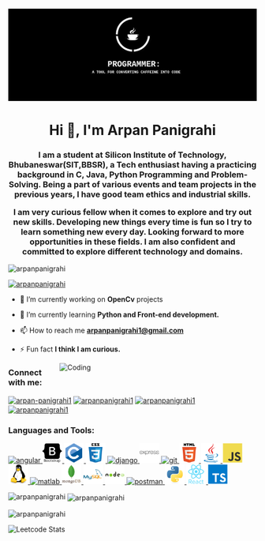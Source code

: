 [![MasterHead](b6d9e4bb3642d036a207f7a83b2f9128.jpg)](https://Arpanpanigrahi.io)

<h1 align="center">Hi 👋, I'm Arpan Panigrahi</h1>
<h3 align="center">I am a student at Silicon Institute of Technology, Bhubaneswar(SIT,BBSR), a Tech enthusiast having a practicing background in C, Java, Python Programming and Problem-Solving. Being a part of various events and team projects in the previous years, I have good team ethics and industrial skills. 

I am very curious fellow when it comes to explore and try out new skills. Developing new things every time is fun so I try to learn something new every day. Looking forward to more opportunities in these fields. I am also confident and committed to explore different technology and domains.</h3>

<p align="left"> <img src="https://komarev.com/ghpvc/?username=arpanpanigrahi&label=Profile%20views&color=0e75b6&style=flat" alt="arpanpanigrahi" /> </p>

<p align="left"> <a href="https://github.com/ryo-ma/github-profile-trophy"><img src="https://github-profile-trophy.vercel.app/?username=arpanpanigrahi" alt="arpanpanigrahi" /></a> </p>

- 🔭 I’m currently working on **OpenCv** projects

- 🌱 I’m currently learning **Python and Front-end development.**

- 📫 How to reach me **arpanpanigrahi1@gmail.com**

- ⚡ Fun fact **I think I am curious.**

<img align="right" alt="Coding" width="400" src="https://cdn.dribbble.com/users/1162077/screenshots/3848914/programmer.gif">

<h3 align="left">Connect with me:</h3>
<p align="left">
<a href="https://linkedin.com/in/arpan-panigrahi1" target="blank"><img align="center" src="https://raw.githubusercontent.com/rahuldkjain/github-profile-readme-generator/master/src/images/icons/Social/linked-in-alt.svg" alt="arpan-panigrahi1" height="30" width="40" /></a>
<a href="https://www.hackerrank.com/arpanpanigrahi1" target="blank"><img align="center" src="https://raw.githubusercontent.com/rahuldkjain/github-profile-readme-generator/master/src/images/icons/Social/hackerrank.svg" alt="arpanpanigrahi1" height="30" width="40" /></a>
<a href="https://www.leetcode.com/arpanpanigrahi1" target="blank"><img align="center" src="https://raw.githubusercontent.com/rahuldkjain/github-profile-readme-generator/master/src/images/icons/Social/leet-code.svg" alt="arpanpanigrahi1" height="30" width="40" /></a>
<a href="https://auth.geeksforgeeks.org/user/arpanpanigrahi1" target="blank"><img align="center" src="https://raw.githubusercontent.com/rahuldkjain/github-profile-readme-generator/master/src/images/icons/Social/geeks-for-geeks.svg" alt="arpanpanigrahi1" height="30" width="40" /></a>
</p> 

<h3 align="left">Languages and Tools:</h3>
<p align="left"> <a href="https://angular.io" target="_blank" rel="noreferrer"> <img src="https://angular.io/assets/images/logos/angular/angular.svg" alt="angular" width="40" height="40"/> </a> <a href="https://getbootstrap.com" target="_blank" rel="noreferrer"> <img src="https://raw.githubusercontent.com/devicons/devicon/master/icons/bootstrap/bootstrap-plain-wordmark.svg" alt="bootstrap" width="40" height="40"/> </a> <a href="https://www.cprogramming.com/" target="_blank" rel="noreferrer"> <img src="https://raw.githubusercontent.com/devicons/devicon/master/icons/c/c-original.svg" alt="c" width="40" height="40"/> </a> <a href="https://www.w3schools.com/css/" target="_blank" rel="noreferrer"> <img src="https://raw.githubusercontent.com/devicons/devicon/master/icons/css3/css3-original-wordmark.svg" alt="css3" width="40" height="40"/> </a> <a href="https://www.djangoproject.com/" target="_blank" rel="noreferrer"> <img src="https://cdn.worldvectorlogo.com/logos/django.svg" alt="django" width="40" height="40"/> </a> <a href="https://expressjs.com" target="_blank" rel="noreferrer"> <img src="https://raw.githubusercontent.com/devicons/devicon/master/icons/express/express-original-wordmark.svg" alt="express" width="40" height="40"/> </a> <a href="https://git-scm.com/" target="_blank" rel="noreferrer"> <img src="https://www.vectorlogo.zone/logos/git-scm/git-scm-icon.svg" alt="git" width="40" height="40"/> </a> <a href="https://www.w3.org/html/" target="_blank" rel="noreferrer"> <img src="https://raw.githubusercontent.com/devicons/devicon/master/icons/html5/html5-original-wordmark.svg" alt="html5" width="40" height="40"/> </a> <a href="https://www.java.com" target="_blank" rel="noreferrer"> <img src="https://raw.githubusercontent.com/devicons/devicon/master/icons/java/java-original.svg" alt="java" width="40" height="40"/> </a> <a href="https://developer.mozilla.org/en-US/docs/Web/JavaScript" target="_blank" rel="noreferrer"> <img src="https://raw.githubusercontent.com/devicons/devicon/master/icons/javascript/javascript-original.svg" alt="javascript" width="40" height="40"/> </a> <a href="https://www.linux.org/" target="_blank" rel="noreferrer"> <img src="https://raw.githubusercontent.com/devicons/devicon/master/icons/linux/linux-original.svg" alt="linux" width="40" height="40"/> </a> <a href="https://www.mathworks.com/" target="_blank" rel="noreferrer"> <img src="https://upload.wikimedia.org/wikipedia/commons/2/21/Matlab_Logo.png" alt="matlab" width="40" height="40"/> </a> <a href="https://www.mongodb.com/" target="_blank" rel="noreferrer"> <img src="https://raw.githubusercontent.com/devicons/devicon/master/icons/mongodb/mongodb-original-wordmark.svg" alt="mongodb" width="40" height="40"/> </a> <a href="https://www.mysql.com/" target="_blank" rel="noreferrer"> <img src="https://raw.githubusercontent.com/devicons/devicon/master/icons/mysql/mysql-original-wordmark.svg" alt="mysql" width="40" height="40"/> </a> <a href="https://nodejs.org" target="_blank" rel="noreferrer"> <img src="https://raw.githubusercontent.com/devicons/devicon/master/icons/nodejs/nodejs-original-wordmark.svg" alt="nodejs" width="40" height="40"/> </a> <a href="https://postman.com" target="_blank" rel="noreferrer"> <img src="https://www.vectorlogo.zone/logos/getpostman/getpostman-icon.svg" alt="postman" width="40" height="40"/> </a> <a href="https://www.python.org" target="_blank" rel="noreferrer"> <img src="https://raw.githubusercontent.com/devicons/devicon/master/icons/python/python-original.svg" alt="python" width="40" height="40"/> </a> <a href="https://reactjs.org/" target="_blank" rel="noreferrer"> <img src="https://raw.githubusercontent.com/devicons/devicon/master/icons/react/react-original-wordmark.svg" alt="react" width="40" height="40"/> </a> <a href="https://www.typescriptlang.org/" target="_blank" rel="noreferrer"> <img src="https://raw.githubusercontent.com/devicons/devicon/master/icons/typescript/typescript-original.svg" alt="typescript" width="40" height="40"/> </a> </p> 


<p><img align="left" src="https://github-readme-stats.vercel.app/api/top-langs?username=arpanpanigrahi&show_icons=true&locale=en&layout=compact" alt="arpanpanigrahi" /></p> 

<p>&nbsp;<img align="center" src="https://github-readme-stats.vercel.app/api?username=arpanpanigrahi&show_icons=true&locale=en" alt="arpanpanigrahi" /></p>

<p><img align="center" src="https://github-readme-streak-stats.herokuapp.com/?user=arpanpanigrahi&" alt="arpanpanigrahi" /></p> 

![Leetcode Stats](https://leetcard.jacoblin.cool/arpanpanigrahi1?ext=heatmap)

